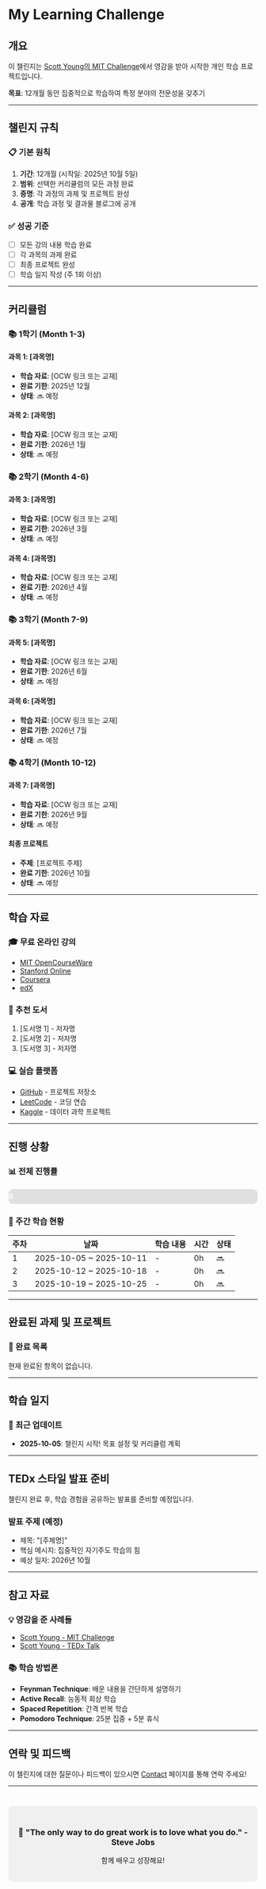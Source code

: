 # My Learning Challenge

## 개요

이 챌린지는 [Scott Young의 MIT Challenge](https://www.scotthyoung.com/blog/myprojects/mit-challenge-2/)에서 영감을 받아 시작한 개인 학습 프로젝트입니다. 

**목표**: 12개월 동안 집중적으로 학습하여 특정 분야의 전문성을 갖추기

---

## 챌린지 규칙

### 📋 기본 원칙
1. **기간**: 12개월 (시작일: 2025년 10월 5일)
2. **범위**: 선택한 커리큘럼의 모든 과정 완료
3. **증명**: 각 과정의 과제 및 프로젝트 완성
4. **공개**: 학습 과정 및 결과물 블로그에 공개

### ✅ 성공 기준
- [ ] 모든 강의 내용 학습 완료
- [ ] 각 과목의 과제 완료
- [ ] 최종 프로젝트 완성
- [ ] 학습 일지 작성 (주 1회 이상)

---

## 커리큘럼

### 📚 1학기 (Month 1-3)
#### 과목 1: [과목명]
- **학습 자료**: [OCW 링크 또는 교재]
- **완료 기한**: 2025년 12월
- **상태**: 🔜 예정

#### 과목 2: [과목명]
- **학습 자료**: [OCW 링크 또는 교재]
- **완료 기한**: 2026년 1월
- **상태**: 🔜 예정

### 📚 2학기 (Month 4-6)
#### 과목 3: [과목명]
- **학습 자료**: [OCW 링크 또는 교재]
- **완료 기한**: 2026년 3월
- **상태**: 🔜 예정

#### 과목 4: [과목명]
- **학습 자료**: [OCW 링크 또는 교재]
- **완료 기한**: 2026년 4월
- **상태**: 🔜 예정

### 📚 3학기 (Month 7-9)
#### 과목 5: [과목명]
- **학습 자료**: [OCW 링크 또는 교재]
- **완료 기한**: 2026년 6월
- **상태**: 🔜 예정

#### 과목 6: [과목명]
- **학습 자료**: [OCW 링크 또는 교재]
- **완료 기한**: 2026년 7월
- **상태**: 🔜 예정

### 📚 4학기 (Month 10-12)
#### 과목 7: [과목명]
- **학습 자료**: [OCW 링크 또는 교재]
- **완료 기한**: 2026년 9월
- **상태**: 🔜 예정

#### 최종 프로젝트
- **주제**: [프로젝트 주제]
- **완료 기한**: 2026년 10월
- **상태**: 🔜 예정

---

## 학습 자료

### 🎓 무료 온라인 강의
- [MIT OpenCourseWare](https://ocw.mit.edu/)
- [Stanford Online](https://online.stanford.edu/)
- [Coursera](https://www.coursera.org/)
- [edX](https://www.edx.org/)

### 📖 추천 도서
1. [도서명 1] - 저자명
2. [도서명 2] - 저자명
3. [도서명 3] - 저자명

### 💻 실습 플랫폼
- [GitHub](https://github.com) - 프로젝트 저장소
- [LeetCode](https://leetcode.com) - 코딩 연습
- [Kaggle](https://www.kaggle.com) - 데이터 과학 프로젝트

---

## 진행 상황

### 📊 전체 진행률
<div style="width: 100%; background-color: #e0e0e0; border-radius: 10px; height: 30px; margin: 20px 0;">
  <div style="width: 0%; background-color: #4CAF50; height: 30px; border-radius: 10px; text-align: center; line-height: 30px; color: white; font-weight: bold;">
    0%
  </div>
</div>

### 📅 주간 학습 현황

| 주차 | 날짜 | 학습 내용 | 시간 | 상태 |
|------|------|-----------|------|------|
| 1 | 2025-10-05 ~ 2025-10-11 | - | 0h | 🔜 |
| 2 | 2025-10-12 ~ 2025-10-18 | - | 0h | 🔜 |
| 3 | 2025-10-19 ~ 2025-10-25 | - | 0h | 🔜 |

---

## 완료된 과제 및 프로젝트

### 🎯 완료 목록
현재 완료된 항목이 없습니다.

---

## 학습 일지

### 📝 최근 업데이트
- **2025-10-05**: 챌린지 시작! 목표 설정 및 커리큘럼 계획

---

## TEDx 스타일 발표 준비

챌린지 완료 후, 학습 경험을 공유하는 발표를 준비할 예정입니다.

### 발표 주제 (예정)
- 제목: "[주제명]"
- 핵심 메시지: 집중적인 자기주도 학습의 힘
- 예상 일자: 2026년 10월

---

## 참고 자료

### 💡 영감을 준 사례들
- [Scott Young - MIT Challenge](https://www.scotthyoung.com/blog/myprojects/mit-challenge-2/)
- [Scott Young - TEDx Talk](https://www.youtube.com/watch?v=piSLobJfZ3c)

### 📚 학습 방법론
- **Feynman Technique**: 배운 내용을 간단하게 설명하기
- **Active Recall**: 능동적 회상 학습
- **Spaced Repetition**: 간격 반복 학습
- **Pomodoro Technique**: 25분 집중 + 5분 휴식

---

## 연락 및 피드백

이 챌린지에 대한 질문이나 피드백이 있으시면 [Contact](/menu/contact.md) 페이지를 통해 연락 주세요!

---

<div style="text-align: center; margin-top: 40px; padding: 20px; background-color: #f0f0f0; border-radius: 10px;">
  <h3>🚀 "The only way to do great work is to love what you do." - Steve Jobs</h3>
  <p>함께 배우고 성장해요!</p>
</div>
